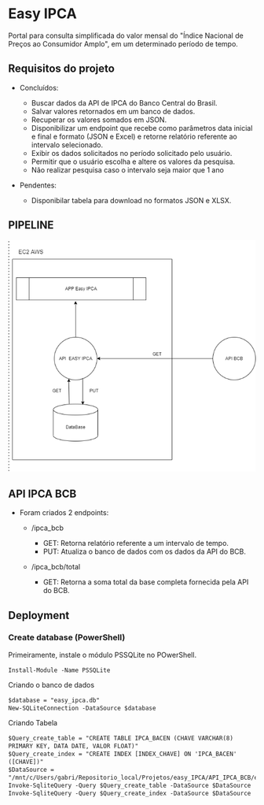 # Easy IPCA
Portal para consulta simplificada do valor mensal do "Índice Nacional de Preços ao Consumidor Amplo", em um determinado período de tempo.

## Requisitos do projeto

- Concluídos:

    - Buscar dados da API de IPCA do Banco Central do Brasil.
    - Salvar valores retornados em um banco de dados.
    - Recuperar os valores somados em JSON.
    - Disponibilizar um endpoint que recebe como parâmetros data inicial e final e formato (JSON e Excel) e retorne relatório referente ao intervalo selecionado.
    - Exibir os dados solicitados no período solicitado pelo usuário.
    - Permitir que o usuário escolha e altere os valores da pesquisa.
    - Não realizar pesquisa caso o intervalo seja maior que 1 ano


- Pendentes:

    - Disponibilar tabela para download no formatos JSON e XLSX.

## PIPELINE

![screenshot](./documentation/Pipeline_Easy_IPCA.png)

## API IPCA BCB

- Foram criados 2 endpoints:
    - /ipca_bcb
        - GET: Retorna relatório referente a um intervalo de tempo.
        - PUT: Atualiza o banco de dados com os dados da API do BCB.
        
    - /ipca_bcb/total
        - GET: Retorna a soma total da base completa fornecida pela API do BCB.

## Deployment

### Create database (PowerShell)
Primeiramente, instale o módulo PSSQLite no POwerShell.

```
Install-Module -Name PSSQLite
```

Criando o banco de dados

```
$database = "easy_ipca.db"
New-SQLiteConnection -DataSource $database
```
    
Criando Tabela

```
$Query_create_table = "CREATE TABLE IPCA_BACEN (CHAVE VARCHAR(8) PRIMARY KEY, DATA DATE, VALOR FLOAT)"
$Query_create_index = "CREATE INDEX [INDEX_CHAVE] ON 'IPCA_BACEN' ([CHAVE])"
$DataSource = "/mnt/c/Users/gabri/Repositorio_local/Projetos/easy_IPCA/API_IPCA_BCB/easy_ipca.db"
Invoke-SqliteQuery -Query $Query_create_table -DataSource $DataSource
Invoke-SqliteQuery -Query $Query_create_index -DataSource $DataSource
```
